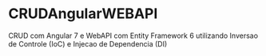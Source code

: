 # CRUDAngularWEBAPI
CRUD com Angular 7 e WebAPI com Entity Framework 6 utilizando Inversao de Controle (IoC) e Injecao de Dependencia (DI)
